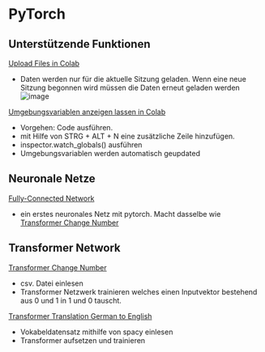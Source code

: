 # PyTorch

## Unterstützende Funktionen

[Upload Files in Colab](https://github.com/DominikBurkert/PyTorch/blob/master/Upload_Files_in_Colab.ipynb)
- Daten werden nur für die aktuelle Sitzung geladen. Wenn eine neue Sitzung begonnen wird müssen die Daten erneut geladen werden
![image](https://user-images.githubusercontent.com/39130045/111678027-1f46d980-8820-11eb-9f30-bcbe2f1747e5.png)

[Umgebungsvariablen anzeigen lassen in Colab](https://github.com/DominikBurkert/PyTorch/blob/master/Umgebungsvariablen_anzeigen_lassen.ipynb)
- Vorgehen: Code ausführen. 
- mit Hilfe von STRG + ALT + N eine zusätzliche Zeile hinzufügen.
- inspector.watch_globals() ausführen
- Umgebungsvariablen werden automatisch geupdated

## Neuronale Netze

[Fully-Connected Network](https://github.com/DominikBurkert/PyTorch/blob/master/erstes_neuronales_Netz_mit_PyTorch.ipynb) 
- ein erstes neuronales Netz mit pytorch. Macht dasselbe wie [Transformer Change Number](https://github.com/DominikBurkert/PyTorch/blob/master/Transformer_Change_Numbers.ipynb)

## Transformer Network

[Transformer Change Number](https://github.com/DominikBurkert/PyTorch/blob/master/Transformer_Change_Numbers.ipynb) 
- csv. Datei einlesen
- Transformer Netzwerk trainieren welches einen Inputvektor bestehend aus 0 und 1 in 1 und 0 tauscht.

[Transformer Translation German to English](https://github.com/DominikBurkert/PyTorch/blob/master/TransformerNetwork_Translater_ger_eng.ipynb)
- Vokabeldatensatz mithilfe von spacy einlesen
- Transformer aufsetzen und trainieren
